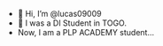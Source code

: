 - 👋 Hi, I’m @lucas09009
- 👀 I was a DI Student in TOGO.
- Now, I am a PLP ACADEMY student...

<!---
lucas09009/lucas09009 is a ✨ special ✨ repository because its `README.md` (this file) appears on your GitHub profile.
You can click the Preview link to take a look at your changes.
--->
